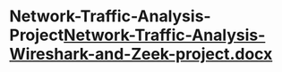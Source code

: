 # Network-Traffic-Analysis-Project[Network-Traffic-Analysis-Wireshark-and-Zeek-project.docx](https://github.com/user-attachments/files/21535047/Network-Traffic-Analysis-Wireshark-and-Zeek-project.docx)
